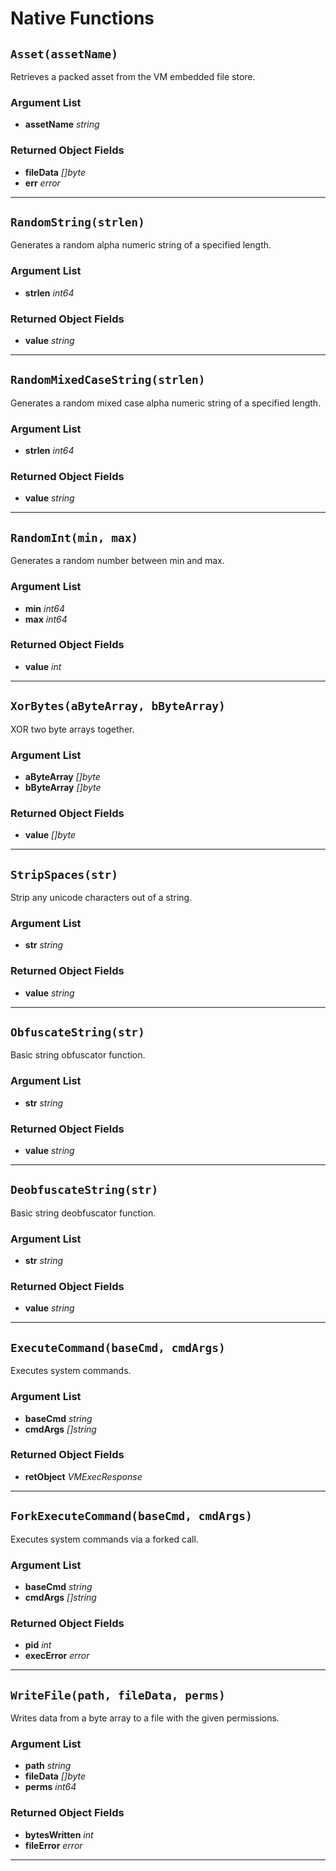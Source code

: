 # Native Functions



## `Asset(assetName)`

Retrieves a packed asset from the VM embedded file store.

### Argument List

 * **assetName** *string*

### Returned Object Fields

 * **fileData** *[]byte*
 * **err** *error*

---



## `RandomString(strlen)`

Generates a random alpha numeric string of a specified length.

### Argument List

 * **strlen** *int64*

### Returned Object Fields

 * **value** *string*

---



## `RandomMixedCaseString(strlen)`

Generates a random mixed case alpha numeric string of a specified length.

### Argument List

 * **strlen** *int64*

### Returned Object Fields

 * **value** *string*

---



## `RandomInt(min, max)`

Generates a random number between min and max.

### Argument List

 * **min** *int64*
 * **max** *int64*

### Returned Object Fields

 * **value** *int*

---



## `XorBytes(aByteArray, bByteArray)`

XOR two byte arrays together.

### Argument List

 * **aByteArray** *[]byte*
 * **bByteArray** *[]byte*

### Returned Object Fields

 * **value** *[]byte*

---



## `StripSpaces(str)`

Strip any unicode characters out of a string.

### Argument List

 * **str** *string*

### Returned Object Fields

 * **value** *string*

---



## `ObfuscateString(str)`

Basic string obfuscator function.

### Argument List

 * **str** *string*

### Returned Object Fields

 * **value** *string*

---



## `DeobfuscateString(str)`

Basic string deobfuscator function.

### Argument List

 * **str** *string*

### Returned Object Fields

 * **value** *string*

---



## `ExecuteCommand(baseCmd, cmdArgs)`

Executes system commands.

### Argument List

 * **baseCmd** *string*
 * **cmdArgs** *[]string*

### Returned Object Fields

 * **retObject** *VMExecResponse*

---



## `ForkExecuteCommand(baseCmd, cmdArgs)`

Executes system commands via a forked call.

### Argument List

 * **baseCmd** *string*
 * **cmdArgs** *[]string*

### Returned Object Fields

 * **pid** *int*
 * **execError** *error*

---



## `WriteFile(path, fileData, perms)`

Writes data from a byte array to a file with the given permissions.

### Argument List

 * **path** *string*
 * **fileData** *[]byte*
 * **perms** *int64*

### Returned Object Fields

 * **bytesWritten** *int*
 * **fileError** *error*

---




